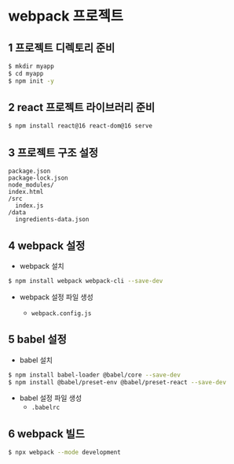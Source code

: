 # webpack 프로젝트

## 1 프로젝트 디렉토리 준비

```bash
$ mkdir myapp
$ cd myapp
$ npm init -y
```

## 2 react 프로젝트 라이브러리 준비

```bash
$ npm install react@16 react-dom@16 serve
```

## 3 프로젝트 구조 설정

```
package.json
package-lock.json
node_modules/
index.html
/src
  index.js
/data
  ingredients-data.json
```

## 4 webpack 설정

- webpack 설치

```bash
$ npm install webpack webpack-cli --save-dev
```

- webpack 설정 파일 생성

  - `webpack.config.js`

## 5 babel 설정

- babel 설치

```bash
$ npm install babel-loader @babel/core --save-dev
$ npm install @babel/preset-env @babel/preset-react --save-dev
```

- babel 설정 파일 생성
  - `.babelrc`

## 6 webpack 빌드

```bash
$ npx webpack --mode development
```
